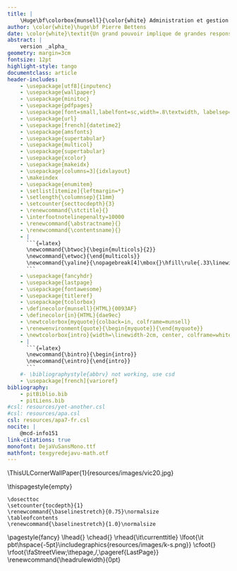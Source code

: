 ```yaml
---
title: |
	\Huge\bf\colorbox{munsell}{\color{white} Administration et gestion des réseaux}
author: \color{white}\huge\bf Pierre Bettens
date: \color{white}\textit{Un grand pouvoir implique de grandes responsabilités}
abstract: |
	version _alpha_
geometry: margin=3cm
fontsize: 12pt
highlight-style: tango
documentclass: article
header-includes:	
	- \usepackage[utf8]{inputenc}
	- \usepackage{wallpaper}
    - \usepackage{minitoc}
	- \usepackage{pdfpages}
	- \usepackage[font=small,labelfont=sc,width=.8\textwidth, labelsep=endash]{caption}
	- \usepackage{url}
	- \usepackage[french]{datetime2}
	- \usepackage{amsfonts}
	- \usepackage{supertabular}
	- \usepackage{multicol}
	- \usepackage{supertabular}
	- \usepackage{xcolor}
	- \usepackage{makeidx}
	- \usepackage[columns=3]{idxlayout}
	- \makeindex
	- \usepackage{enumitem}
	- \setlist[itemize]{leftmargin=*}
	- \setlength{\columnsep}{11mm} 
	- \setcounter{secttocdepth}{3}
	- \renewcommand{\stctitle}{}
	- \interfootnotelinepenalty=10000
	- \renewcommand{\abstractname}{}
	- \renewcommand{\contentsname}{}
	- |
	  ```{=latex}
	  \newcommand{\btwoc}{\begin{multicols}{2}}
	  \newcommand{\etwoc}{\end{multicols}}
	  \newcommand{\yaline}{\nopagebreak[4]\mbox{}\hfill\rule{.33\linewidth}{.3pt}\hfill\mbox{}}
	  ```
	- \usepackage{fancyhdr}
	- \usepackage{lastpage}
	- \usepackage{fontawesome}
	- \usepackage{titleref}
	- \usepackage{tcolorbox}
	- \definecolor{munsell}{HTML}{0093AF}
	- \definecolor{in}{HTML}{dae9ec}
	- \newtcolorbox{myquote}{colback=in, colframe=munsell}
	- \renewenvironment{quote}{\begin{myquote}}{\end{myquote}}
	- \newtcolorbox{intro}{width=\linewidth-2cm, center, colframe=white}
	- |
	  ```{=latex}
	  \newcommand{\bintro}{\begin{intro}}
	  \newcommand{\eintro}{\end{intro}}
	  ```
	#- \bibliographystyle{abbrv} not working, use csd
	- \usepackage[french]{varioref}
bibliography: 
	- pitBiblio.bib 
	- pitLiens.bib
#csl: resources/yet-another.csl 
#csl: resources/apa.csl
csl: resources/apa7-fr.csl
nocite: |
	@mcd-info151
link-citations: true
monofont: DejaVuSansMono.ttf 
mathfont: texgyredejavu-math.otf 
---
```


<!-- ajout d'une image et du logo -->
\ThisULCornerWallPaper{1}{resources/images/vic20.jpg}
<!--\vspace{-10mm}
\begin{flushright}
\includegraphics[width=40mm]{resources/images/HE2B-Logo-ESI.png}
\end{flushright}
-->

\thispagestyle{empty}

```{=latex}
\dosecttoc
\setcounter{tocdepth}{1}
\renewcommand{\baselinestretch}{0.75}\normalsize
\tableofcontents
\renewcommand{\baselinestretch}{1.0}\normalsize
```

\pagestyle{fancy}
\lhead{}
\chead{}
\rhead{\it\currenttitle}
\lfoot{\it pbt\hspace{-5pt}\includegraphics{resources/images/k-s.png}}
\cfoot{}
\rfoot{\faStreetView\;\thepage\,/\,\pageref{LastPage}}
\renewcommand{\headrulewidth}{0pt}

